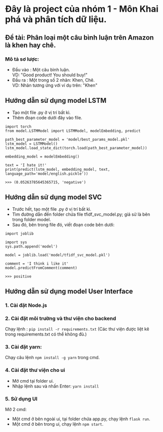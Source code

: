 # Đây là project của nhóm 1 - Môn Khai phá và phân tích dữ liệu.

## Đề tài: Phân loại một câu bình luận trên Amazon là khen hay chê.

### Mô tả sơ lược:
- Đầu vào : Một câu bình luận.\
  VD: "Good product! You should buy!"
- Đầu ra  : Một trong số 2 nhãn: Khen, Chê.\
  VD: Nhãn tương ứng với ví dụ trên: "Khen"


## Hướng dẫn sử dụng model LSTM
- Tạo một file .py ở vị trí bất kì.
- Thêm đoạn code dưới đây vào file.
```
import torch
from model.LSTMModel import LSTMModel, modelEmbedding, predict

path_best_parameter_model = 'model/best_params_model.pkl'
lstm_model = LSTMModel()
lstm_model.load_state_dict(torch.load(path_best_parameter_model))

embedding_model = modelEmbedding()

text = 'I hate it!'
print(predict(lstm_model, embedding_model, text, language_path='model/english.pickle'))

>>> (0.05263785645365715, 'negative')
```

## Hướng dẫn sử dụng model SVC
- Trước hết, tạo một file .py ở vị trí bất kì.
- Tìm đường dẫn đến folder chứa file tfidf_svc_model.py; giả sử là bên trong folder model.
- Sau đó, bên trong file đó, viết đoạn code bên dưới:
```
import joblib

import sys
sys.path.append('model')

model = joblib.load('model/tfidf_svc_model.pkl')

comment = 'I think i like it'
model.predictFromComment(comment)

>>> positive
```


## Hướng dẫn sử dụng model User Interface

### 1. Cài đặt Node.js

### 2. Cài đặt môi trường và thư viện cho backend
Chạy lệnh : `pip install -r requirements.txt`
(Các thư viện được liệt kê trong requirements.txt có thể không đủ.)

### 3. Cài đặt yarn:
Chạy câu lệnh `npm install -g yarn` trong cmd.

### 4. Cài đặt thư viện cho ui
- Mở cmd tại folder ui.
- Nhập lệnh sau và nhấn Enter: `yarn install`

### 5. Sử dụng UI
Mở 2 cmd:
- Một cmd ở bên ngoài ui, tại folder chứa app.py, chạy lệnh `flask run`.
- Một cmd ở bên trong ui, chạy lệnh `npm start`.

